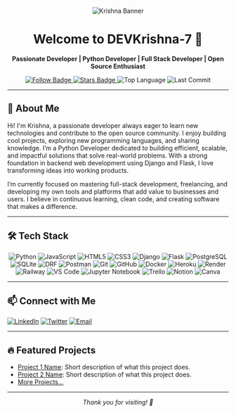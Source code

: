<!--
**DEVKrishna-7/DEVKrishna-7** is a ✨ _special_ ✨ repository because its `README.md` (this file) appears on your GitHub profile.

Here are some ideas to get you started:

- 🔭 I’m currently working on ...
- 🌱 I’m currently learning ...
- 👯 I’m looking to collaborate on ...
- 🤔 I’m looking for help with ...
- 💬 Ask me about ...
- 📫 How to reach me: ...
- 😄 Pronouns: ...
- ⚡ Fun fact: ...
-->
<!-- Professional & Simple Banner -->
<p align="center">
  <img https:"https://github.com/DEVKrishna-7/DEVKrishna-7/blob/main/Python%20Developer%20%20Full%20Stack%20Developer%20.png" alt="Krishna Banner"/>
</p>

<h1 align="center">Welcome to DEVKrishna-7 🚀</h1>

<p align="center">
  <b>Passionate Developer | Python Developer | Full Stack Developer | Open Source Enthusiast </b>
</p>

<!-- Badges -->
<p align="center">
  <a href="https://github.com/DEVKrishna-7">
    <img src="https://img.shields.io/github/followers/DEVKrishna-7?label=Follow&style=social" alt="Follow Badge"/>
  </a>
  <a href="https://github.com/DEVKrishna-7/DEVKrishna-7/stargazers">
    <img src="https://img.shields.io/github/stars/DEVKrishna-7/DEVKrishna-7?style=social" alt="Stars Badge"/>
  </a>
  <img src="https://img.shields.io/github/languages/top/DEVKrishna-7/DEVKrishna-7?color=blue&style=flat-square" alt="Top Language"/>
  <img src="https://img.shields.io/github/last-commit/DEVKrishna-7/DEVKrishna-7?style=flat-square" alt="Last Commit"/>
</p>

---

## 👋 About Me

Hi! I'm Krishna, a passionate developer always eager to learn new technologies and contribute to the open source community. I enjoy building cool projects, exploring new programming languages, and sharing knowledge. I’m a Python Developer dedicated to building efficient, scalable, and impactful solutions that solve real-world problems. With a strong foundation in backend web development using Django and Flask, I love transforming ideas into working products.

I’m currently focused on mastering full-stack development, freelancing, and developing my own tools and platforms that add value to businesses and users. I believe in continuous learning, clean code, and creating software that makes a difference.

---

## 🛠️ Tech Stack

<div align="center">

  <!-- Languages -->
  <img src="https://img.shields.io/badge/-Python-3776AB?style=for-the-badge&logo=python&logoColor=white" alt="Python"/>
  <img src="https://img.shields.io/badge/-JavaScript-F7DF1E?style=for-the-badge&logo=javascript&logoColor=black" alt="JavaScript"/>
  <img src="https://img.shields.io/badge/-HTML5-E34F26?style=for-the-badge&logo=html5&logoColor=white" alt="HTML5"/>
  <img src="https://img.shields.io/badge/-CSS3-1572B6?style=for-the-badge&logo=css3&logoColor=white" alt="CSS3"/>

  <!-- Frameworks -->
  <img src="https://img.shields.io/badge/-Django-092E20?style=for-the-badge&logo=django&logoColor=white" alt="Django"/>
  <img src="https://img.shields.io/badge/-Flask-000000?style=for-the-badge&logo=flask&logoColor=white" alt="Flask"/>

  <!-- Databases -->
  <img src="https://img.shields.io/badge/-PostgreSQL-4169E1?style=for-the-badge&logo=postgresql&logoColor=white" alt="PostgreSQL"/>
  <img src="https://img.shields.io/badge/-SQLite-003B57?style=for-the-badge&logo=sqlite&logoColor=white" alt="SQLite"/>

  <!-- APIs and Tools -->
  <img src="https://img.shields.io/badge/-Django%20REST%20Framework-092E20?style=for-the-badge&logo=django&logoColor=white" alt="DRF"/>
  <img src="https://img.shields.io/badge/-Postman-FF6C37?style=for-the-badge&logo=postman&logoColor=white" alt="Postman"/>
  <img src="https://img.shields.io/badge/-Git-F05032?style=for-the-badge&logo=git&logoColor=white" alt="Git"/>
  <img src="https://img.shields.io/badge/-GitHub-181717?style=for-the-badge&logo=github&logoColor=white" alt="GitHub"/>
  <img src="https://img.shields.io/badge/-Docker-2496ED?style=for-the-badge&logo=docker&logoColor=white" alt="Docker"/>
  <img src="https://img.shields.io/badge/-Heroku-430098?style=for-the-badge&logo=heroku&logoColor=white" alt="Heroku"/>
  <img src="https://img.shields.io/badge/-Render-46E3B7?style=for-the-badge&logo=render&logoColor=white" alt="Render"/>
  <img src="https://img.shields.io/badge/-Railway-7752FF?style=for-the-badge&logo=railway&logoColor=white" alt="Railway"/>
  <img src="https://img.shields.io/badge/-VS%20Code-007ACC?style=for-the-badge&logo=visualstudiocode&logoColor=white" alt="VS Code"/>
  <img src="https://img.shields.io/badge/-Jupyter-FAFE3E?style=for-the-badge&logo=jupyter&logoColor=orange" alt="Jupyter Notebook"/>
  <img src="https://img.shields.io/badge/-Trello-0079BF?style=for-the-badge&logo=trello&logoColor=white" alt="Trello"/>
  <img src="https://img.shields.io/badge/-Notion-000000?style=for-the-badge&logo=notion&logoColor=white" alt="Notion"/>
  <img src="https://img.shields.io/badge/-Canva-00C4CC?style=for-the-badge&logo=canva&logoColor=white" alt="Canva"/>
</div>

---

## 📫 Connect with Me

[![LinkedIn](https://img.shields.io/badge/-LinkedIn-blue?style=flat&logo=linkedin)](https://www.linkedin.com/in/your-linkedin/)
[![Twitter](https://img.shields.io/badge/-Twitter-blue?style=flat&logo=twitter)](https://twitter.com/your-twitter)
[![Email](https://img.shields.io/badge/-Email-c14438?style=flat&logo=Gmail&logoColor=white)](mailto:your-email@example.com)

---

## 🔥 Featured Projects

- [Project 1 Name](https://github.com/DEVKrishna-7/project1): Short description of what this project does.
- [Project 2 Name](https://github.com/DEVKrishna-7/project2): Short description of what this project does.
- [More Projects...](https://github.com/DEVKrishna-7?tab=repositories)

---

<!-- Footer -->
<p align="center">
  <em>Thank you for visiting! 🚀</em>
</p>
